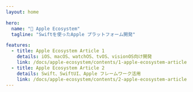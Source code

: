 ```yaml
---
layout: home

hero:
  name: "🍎 Apple Ecosystem"
  tagline: "Swiftを使ったApple プラットフォーム開発"

features:
  - title: Apple Ecosystem Article 1
    details: iOS、macOS、watchOS、tvOS、visionOS向け開発
    link: /docs/apple-ecosystem/contents/1-apple-ecosystem-article
  - title: Apple Ecosystem Article 2
    details: Swift、SwiftUI、Apple フレームワーク活用
    link: /docs/apple-ecosystem/contents/2-apple-ecosystem-article
---
```

